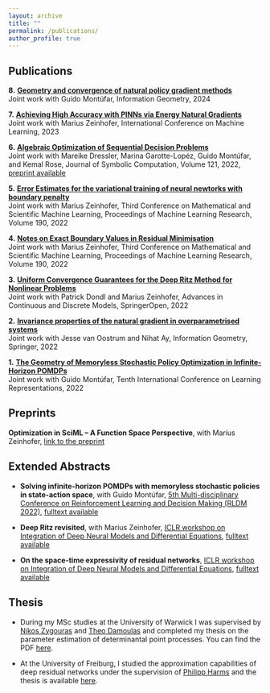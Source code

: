 ```yaml
---
layout: archive
title: ""
permalink: /publications/
author_profile: true
---
```






## Publications

**8\.** [**Geometry and convergence of natural policy gradient methods**](https://link.springer.com/article/10.1007/s41884-023-00106-z) <br> 
Joint work with Guido Montúfar, Information Geometry, 2024

**7\.** [**Achieving High Accuracy with PINNs via Energy Natural Gradients**](https://proceedings.mlr.press/v202/muller23b.html) <br>
Joint work with Marius Zeinhofer, International Conference on Machine Learning, 2023

**6\.** [**Algebraic Optimization of Sequential Decision Problems**](https://www.sciencedirect.com/science/article/abs/pii/S074771712300055X) <br> 
Joint work with Mareike Dressler, Marina Garotte-Lopéz, Guido Montúfar, and Kemal Rose, Journal of Symbolic Computation, Volume 121, 2022, [preprint available](https://arxiv.org/abs/2211.09439)

**5\.** [**Error Estimates for the variational training of neural newtorks with boundary penalty**](https://proceedings.mlr.press/v190/muller22a.html) <br> 
Joint work with Marius Zeinhofer, Third Conference on Mathematical and Scientific Machine Learning, Proceedings of Machine Learning Research, Volume 190, 2022

**4\.** [**Notes on Exact Boundary Values in Residual Minimisation**](https://msml22.github.io/msml22papers/exact_boundary.pdf) <br>
Joint work with Marius Zeinhofer, Third Conference on Mathematical and Scientific Machine Learning, Proceedings of Machine Learning Research, Volume 190, 2022

**3\.** [**Uniform Convergence Guarantees for the Deep Ritz Method for Nonlinear Problems**](https://advancesindifferenceequations.springeropen.com/articles/10.1186/s13662-022-03722-8)<br>
Joint work with Patrick Dondl and Marius Zeinhofer, Advances in Continuous and Discrete Models, SpringerOpen, 2022

**2\.** [**Invariance properties of the natural gradient in overparametrised systems**](https://link.springer.com/article/10.1007/s41884-022-00067-9)<br>
Joint work with Jesse van Oostrum and Nihat Ay, Information Geometry, Springer, 2022 

**1\.** [**The Geometry of Memoryless Stochastic Policy Optimization in Infinite-Horizon POMDPs**](https://openreview.net/forum?id=A05I5IvrdL-) <br>
Joint work with Guido Montúfar, Tenth International Conference on Learning Representations, 2022

## Preprints

**Optimization in SciML – A Function Space Perspective**, with Marius Zeinhofer, [link to the preprint](https://arxiv.org/pdf/2402.07318.pdf)

## Extended Abstracts

* **Solving infinite-horizon POMDPs with memoryless stochastic policies in state-action space**, with Guido Montúfar, [5th Multi-disciplinary Conference on Reinforcement Learning and Decision Making (RLDM 2022)](https://rldm.org/), 
[fulltext available](https://arxiv.org/abs/2205.14098)

* **Deep Ritz revisited**, with Marius Zeinhofer, [ICLR workshop on Integration of Deep Neural Models and Differential Equations](http://iclr2020deepdiffeq.rice.edu/), [fulltext available](https://arxiv.org/abs/1912.03937)

* **On the space-time expressivity of  residual  networks**, [ICLR workshop on Integration of Deep Neural Models and Differential Equations](http://iclr2020deepdiffeq.rice.edu/), [fulltext available](https://arxiv.org/abs/1910.09599)

## Thesis

* During my MSc studies at the University  of Warwick I was supervised by [Nikos Zygouras](https://warwick.ac.uk/fac/sci/maths/people/staff/zygouras/) and [Theo Damoulas](https://warwick.ac.uk/fac/sci/statistics/staff/academic-research/damoulas) and completed my  thesis on the parameter estimation of determinantal point processes. You can find the PDF [here](/files/MSc-thesis.pdf). 
 
* At the University of  Freiburg, I studied the approximation capabilities of deep residual networks under the supervision of [Philipp Harms](https://www.philippharms.com/) and  the thesis is available [here](https://freidok.uni-freiburg.de/data/151788).

